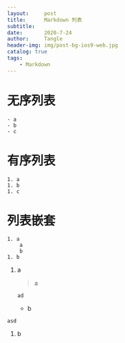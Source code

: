 ```yaml
---
layout:     post
title:      Markdown 列表
subtitle:   
date:       2020-7-24
author:     Tangle
header-img: img/post-bg-ios9-web.jpg
catalog: true
tags:
    - Markdown
---
```


# 无序列表

```
- a
- b
- c
```

# 有序列表

```
1. a
1. b
1. c
```

# 列表嵌套

```
1. a
    a
    b
1. b
```

1. a
    > a
    ```
    ad
    ```
    - b
```
asd
```
1. b
